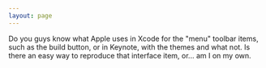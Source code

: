 ```yaml
---
layout: page
---
```


Do you guys know what Apple uses in Xcode for the "menu" toolbar items, such as the build button, or in Keynote, with the themes and what not.  Is there an easy way to reproduce that interface item, or... am I on my own.